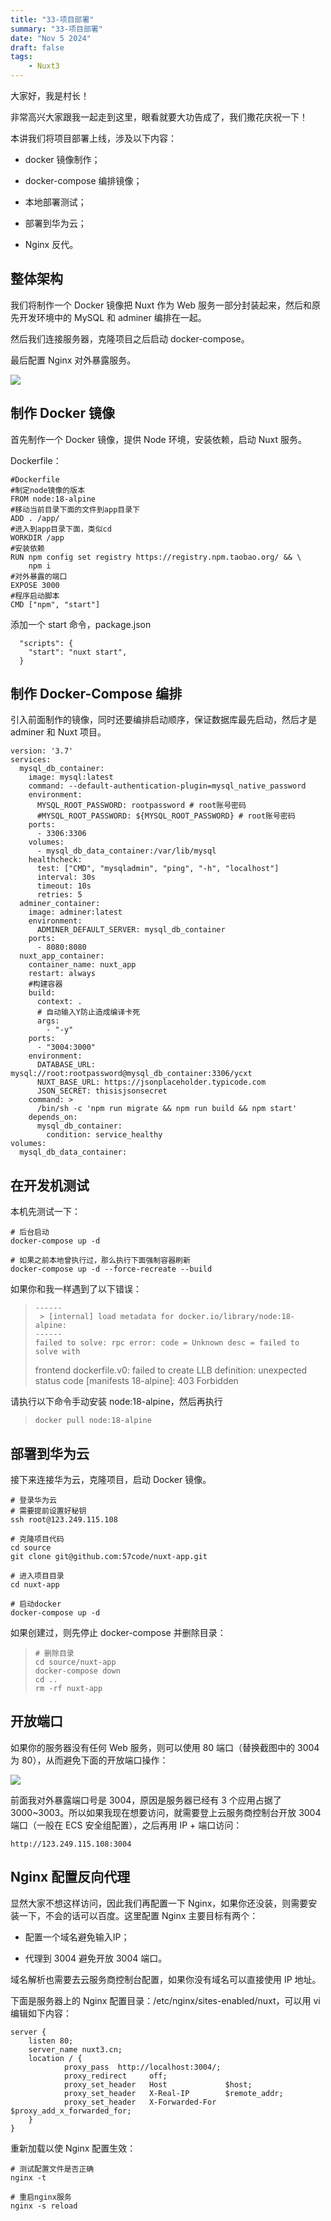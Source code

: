 ```yaml
---
title: "33-项目部署"
summary: "33-项目部署"
date: "Nov 5 2024"
draft: false
tags:
    - Nuxt3
---
```


大家好，我是村长！

非常高兴大家跟我一起走到这里，眼看就要大功告成了，我们撒花庆祝一下！

本讲我们将项目部署上线，涉及以下内容：

  * docker 镜像制作；

  * docker-compose 编排镜像；

  * 本地部署测试；

  * 部署到华为云；

  * Nginx 反代。

## 整体架构

我们将制作一个 Docker 镜像把 Nuxt 作为 Web 服务一部分封装起来，然后和原先开发环境中的 MySQL 和 adminer 编排在一起。

然后我们连接服务器，克隆项目之后启动 docker-compose。

最后配置 Nginx 对外暴露服务。

![](img\33\1.image)

## 制作 Docker 镜像

首先制作一个 Docker 镜像，提供 Node 环境，安装依赖，启动 Nuxt 服务。

Dockerfile：

    
    
    #Dockerfile
    #制定node镜像的版本
    FROM node:18-alpine
    #移动当前目录下面的文件到app目录下
    ADD . /app/
    #进入到app目录下面，类似cd
    WORKDIR /app
    #安装依赖
    RUN npm config set registry https://registry.npm.taobao.org/ && \    
        npm i
    #对外暴露的端口
    EXPOSE 3000
    #程序启动脚本
    CMD ["npm", "start"]
    

添加一个 start 命令，package.json

    
    
      "scripts": {
        "start": "nuxt start",
      }
    

## 制作 Docker-Compose 编排

引入前面制作的镜像，同时还要编排启动顺序，保证数据库最先启动，然后才是 adminer 和 Nuxt 项目。

    
    
    version: '3.7'
    services:
      mysql_db_container:
        image: mysql:latest
        command: --default-authentication-plugin=mysql_native_password
        environment:
          MYSQL_ROOT_PASSWORD: rootpassword # root账号密码
          #MYSQL_ROOT_PASSWORD: ${MYSQL_ROOT_PASSWORD} # root账号密码
        ports:
          - 3306:3306
        volumes:
          - mysql_db_data_container:/var/lib/mysql
        healthcheck:
          test: ["CMD", "mysqladmin", "ping", "-h", "localhost"]
          interval: 30s
          timeout: 10s
          retries: 5
      adminer_container:
        image: adminer:latest
        environment:
          ADMINER_DEFAULT_SERVER: mysql_db_container
        ports:
          - 8080:8080
      nuxt_app_container:
        container_name: nuxt_app
        restart: always
        #构建容器
        build:
          context: .
          # 自动输入Y防止造成编译卡死
          args:
            - "-y"
        ports:
          - "3004:3000"
        environment:
          DATABASE_URL: mysql://root:rootpassword@mysql_db_container:3306/ycxt
          NUXT_BASE_URL: https://jsonplaceholder.typicode.com
          JSON_SECRET: thisisjsonsecret
        command: >
          /bin/sh -c 'npm run migrate && npm run build && npm start'
        depends_on:
          mysql_db_container:
            condition: service_healthy
    volumes:
      mysql_db_data_container:
    

## 在开发机测试

本机先测试一下：

    
    
    # 后台启动
    docker-compose up -d
    
    # 如果之前本地曾执行过，那么执行下面强制容器刷新
    docker-compose up -d --force-recreate --build
    

如果你和我一样遇到了以下错误：

>
>     ------
>      > [internal] load metadata for docker.io/library/node:18-alpine:
>     ------
>     failed to solve: rpc error: code = Unknown desc = failed to solve with
> frontend dockerfile.v0: failed to create LLB definition: unexpected status
> code [manifests 18-alpine]: 403 Forbidden
>  

请执行以下命令手动安装 node:18-alpine，然后再执行

>
>     docker pull node:18-alpine
>  

## 部署到华为云

接下来连接华为云，克隆项目，启动 Docker 镜像。

    
    
    # 登录华为云
    # 需要提前设置好秘钥
    ssh root@123.249.115.108
    
    # 克隆项目代码
    cd source
    git clone git@github.com:57code/nuxt-app.git
    
    # 进入项目目录
    cd nuxt-app
    
    # 启动docker
    docker-compose up -d
    

如果创建过，则先停止 docker-compose 并删除目录：

>
>     # 删除目录
>     cd source/nuxt-app
>     docker-compose down
>     cd ..
>     rm -rf nuxt-app
>  

## 开放端口

如果你的服务器没有任何 Web 服务，则可以使用 80 端口（替换截图中的 3004 为 80），从而避免下面的开放端口操作：

![](img\33\2.image)

前面我对外暴露端口号是 3004，原因是服务器已经有 3 个应用占据了 3000~3003。所以如果我现在想要访问，就需要登上云服务商控制台开放 3004
端口（一般在 ECS 安全组配置），之后再用 IP + 端口访问：

    
    
    http://123.249.115.108:3004
    

## Nginx 配置反向代理

显然大家不想这样访问，因此我们再配置一下 Nginx，如果你还没装，则需要安装一下，不会的话可以百度。这里配置 Nginx 主要目标有两个：

  * 配置一个域名避免输入IP；

  * 代理到 3004 避免开放 3004 端口。

域名解析也需要去云服务商控制台配置，如果你没有域名可以直接使用 IP 地址。

下面是服务器上的 Nginx 配置目录：/etc/nginx/sites-enabled/nuxt，可以用 vi 编辑如下内容：

    
    
    server {
        listen 80;
        server_name nuxt3.cn;
        location / {
                proxy_pass  http://localhost:3004/;
                proxy_redirect     off;
                proxy_set_header   Host             $host;
                proxy_set_header   X-Real-IP        $remote_addr;
                proxy_set_header   X-Forwarded-For  $proxy_add_x_forwarded_for;
        }
    }
    

重新加载以使 Nginx 配置生效：

    
    
    # 测试配置文件是否正确
    nginx -t 
    
    # 重启nginx服务
    nginx -s reload
    

